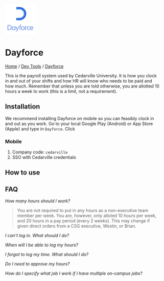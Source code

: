 <img src="./images/logo.png" width=100px alt="Dayforce Logo"/>

# Dayforce

[Home](../../Readme.md) / [Dev Tools](../dev-tools.md) / [Dayforce](tool.md)

This is the payroll system used by Cedarville University. It is how you clock in and out of your shifts and how HR will know who needs to be paid and how much. Remember that unless you are told otherwise, you are allotted 10 hours a week to work (this is a limit, not a requirement).

## Installation

We recommend installing Dayforce on mobile so you can feasibly clock in and out as you work. Go to your local Google Play (Android) or App Store (Apple) and type in `Dayforce`. Click 

### Mobile

1. Company code: `cedarville`
2. SSO with Cedarville credentials

## How to use

## FAQ

*How many hours should I work?*
> You are not required to put in any hours as a non-executive team member per week. You are, however, only alloted 10 hours per week, and 20 hours in a pay period (every 2 weeks). This may change if given direct orders from a CSG executive, Westin, or Brian.

*I can't log in. What should I do?*

*When will I be able to log my hours?*

*I forgot to log my time. What should I do?*

*Do I need to approve my hours?*

*How do I specify what job I work if I have multiple on-campus jobs?*
